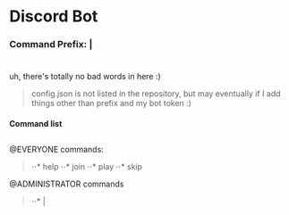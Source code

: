 # Discord Bot
### Command Prefix: |
# 
 uh, there's totally no bad words in here :)

 > config.json is not listed in the repository, but may eventually if I add things other than prefix and my bot token :)

#### Command list
## 

@EVERYONE commands:
> ⋅⋅* help
> ⋅⋅* join
> ⋅⋅* play
> ⋅⋅* skip

@ADMINISTRATOR commands
> ⋅⋅* |